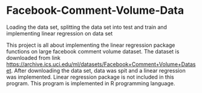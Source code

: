 # Facebook-Comment-Volume-Data
Loading the data set, splitting the data set into test and train and implementing linear regression on data set 

This project is all about implementing the linear regression package functions on large facebook comment volume dataset. The dataset is downloaded from link https://archive.ics.uci.edu/ml/datasets/Facebook+Comment+Volume+Dataset. After downloading the data set, data was spit and a linear regression was implemented. Linear regression package is not included in this program. This program is implemented in R programming language. 

